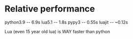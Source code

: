 # Relative performance

python3.9 -- 6.9s
lua5.1    -- 1.8s
pypy3     -- 0.55s
luajit    -- ~0.12s

Lua (even 15 year old lua) is WAY faster than python
